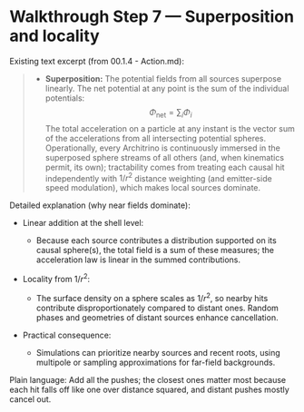 # Walkthrough Step 7 — Superposition and locality

Existing text excerpt (from 00.1.4 - Action.md):
> -   **Superposition:** The potential fields from all sources superpose linearly. The net potential at any point is the sum of the individual potentials:
>     $$
>     \Phi_{\text{net}} = \sum_{i} \Phi_i
>     $$
>     The total acceleration on a particle at any instant is the vector sum of the accelerations from all intersecting potential spheres. Operationally, every Architrino is continuously immersed in the superposed sphere streams of all others (and, when kinematics permit, its own); tractability comes from treating each causal hit independently with $1/r^2$ distance weighting (and emitter-side speed modulation), which makes local sources dominate.

Detailed explanation (why near fields dominate):

- Linear addition at the shell level:
  - Because each source contributes a distribution supported on its causal sphere(s), the total field is a sum of these measures; the acceleration law is linear in the summed contributions.

- Locality from $1/r^2$:
  - The surface density on a sphere scales as $1/r^2$, so nearby hits contribute disproportionately compared to distant ones. Random phases and geometries of distant sources enhance cancellation.

- Practical consequence:
  - Simulations can prioritize nearby sources and recent roots, using multipole or sampling approximations for far-field backgrounds.

Plain language: Add all the pushes; the closest ones matter most because each hit falls off like one over distance squared, and distant pushes mostly cancel out.
